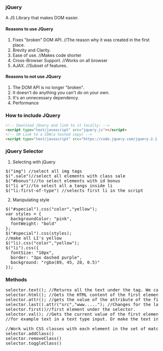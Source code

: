 ### jQuery
A JS Library that makes DOM easier.  

#### Reasons to use JQuery
1) Fixes "broken" DOM API.  //The reason why it was created in the first place.
2) Brevity and Clarity.  
3) Ease of use.  //Makes code shorter
4) Cross-Browser Support.  //Works on all browser
5) AJAX.  //Subset of features.

#### Reasons to not use JQuery
1) The DOM API is no longer "broken".  
2) It doesn't do anything you can't do on your own.  
3) It's an unnecessary dependency.  
4) Performance

### How to include JQuery
```html
<!-- Download jQuery and link to it locally: -->
<script type="text/javascript" src="jquery.js"></script>
<!-- OR Link to a CDN(a hosted copy) -->
<script type="text/javascript" src="https://code.jquery.com/jquery-2.1.4.js"></script>
```

### jQuery Selector
1) Selecting with jQuery
<pre>
$("img") //select all img tags
$(".sale")//select all elements with class sale
$("#bonus")//to select elements with id bonus
$("li a")//to select all a tangs inside li
$("li:first-of-type") //selects first li in the script
</pre>

2) Manipulating style
<pre>
$("#special").css("color","yellow");
var styles = {
  backgroundColor: "pink",
  fontWeight: "bold"
};
$("#special").css(styles);
//make all LI's yellow
$("li).css("color","yellow");
$("li").css({
  fontSize: "10px",
  border: "3px dashed purple",
  background: "rgba(89, 45, 20, 0.5)"
});
</pre>

### Methods
<pre>
selector.text(); //Returns all the text under the tag. We can also set the text by providing the string as the argument.
selector.html(); //Gets the HTML content of the first element in the set of matched elements or sets the content of every matched element.
selector.attr(); //gets the value of the attribute of the first element in the set of matched element or set one or more attributes for every matched element.
selector.last().attr("src","www....."); //Changes for the last attribute
selector.first()//first element under the selector.
selector.val(); //Gets the current value of the first element in the set of matched elements or set the type of every matched element.
//for example text in a text type input. Or make the text input empty by .val("");

//Work with CSS classes with each element in the set of matched elements.
selector.addClass()
selector.removeClass()
selector.toggleClass()
</pre>
